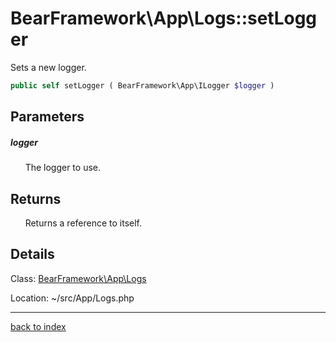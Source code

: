 # BearFramework\App\Logs::setLogger

Sets a new logger.

```php
public self setLogger ( BearFramework\App\ILogger $logger )
```

## Parameters

##### logger

&nbsp;&nbsp;&nbsp;&nbsp;&nbsp;&nbsp;The logger to use.

## Returns

&nbsp;&nbsp;&nbsp;&nbsp;&nbsp;&nbsp;Returns a reference to itself.

## Details

Class: [BearFramework\App\Logs](bearframework.app.logs.class.md)

Location: ~/src/App/Logs.php

---

[back to index](index.md)

